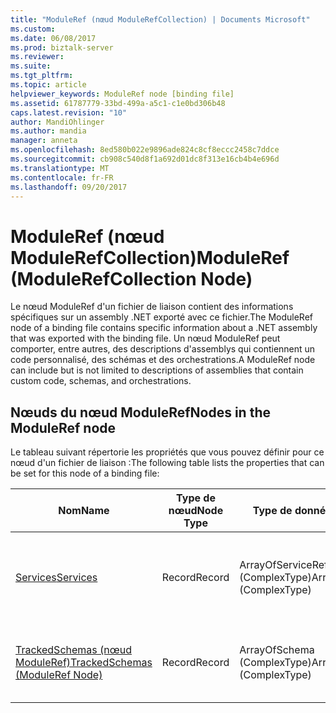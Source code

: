```yaml
---
title: "ModuleRef (nœud ModuleRefCollection) | Documents Microsoft"
ms.custom: 
ms.date: 06/08/2017
ms.prod: biztalk-server
ms.reviewer: 
ms.suite: 
ms.tgt_pltfrm: 
ms.topic: article
helpviewer_keywords: ModuleRef node [binding file]
ms.assetid: 61787779-33bd-499a-a5c1-c1e0bd306b48
caps.latest.revision: "10"
author: MandiOhlinger
ms.author: mandia
manager: anneta
ms.openlocfilehash: 8ed580b022e9896ade824c8cf8eccc2458c7ddce
ms.sourcegitcommit: cb908c540d8f1a692d01dc8f313e16cb4b4e696d
ms.translationtype: MT
ms.contentlocale: fr-FR
ms.lasthandoff: 09/20/2017
---
```

# <a name="moduleref-modulerefcollection-node"></a><span data-ttu-id="f4614-102">ModuleRef (nœud ModuleRefCollection)</span><span class="sxs-lookup"><span data-stu-id="f4614-102">ModuleRef (ModuleRefCollection Node)</span></span>
<span data-ttu-id="f4614-103">Le nœud ModuleRef d'un fichier de liaison contient des informations spécifiques sur un assembly .NET exporté avec ce fichier.</span><span class="sxs-lookup"><span data-stu-id="f4614-103">The ModuleRef node of a binding file contains specific information about a .NET assembly that was exported with the binding file.</span></span> <span data-ttu-id="f4614-104">Un nœud ModuleRef peut comporter, entre autres, des descriptions d'assemblys qui contiennent un code personnalisé, des schémas et des orchestrations.</span><span class="sxs-lookup"><span data-stu-id="f4614-104">A ModuleRef node can include but is not limited to descriptions of assemblies that contain custom code, schemas, and orchestrations.</span></span>  
  
## <a name="nodes-in-the-moduleref-node"></a><span data-ttu-id="f4614-105">Nœuds du nœud ModuleRef</span><span class="sxs-lookup"><span data-stu-id="f4614-105">Nodes in the ModuleRef node</span></span>  
 <span data-ttu-id="f4614-106">Le tableau suivant répertorie les propriétés que vous pouvez définir pour ce nœud d'un fichier de liaison :</span><span class="sxs-lookup"><span data-stu-id="f4614-106">The following table lists the properties that can be set for this node of a binding file:</span></span>  
  
|<span data-ttu-id="f4614-107">**Nom**</span><span class="sxs-lookup"><span data-stu-id="f4614-107">**Name**</span></span>|<span data-ttu-id="f4614-108">**Type de nœud**</span><span class="sxs-lookup"><span data-stu-id="f4614-108">**Node Type**</span></span>|<span data-ttu-id="f4614-109">**Type de données**</span><span class="sxs-lookup"><span data-stu-id="f4614-109">**Data Type**</span></span>|<span data-ttu-id="f4614-110">**Description**</span><span class="sxs-lookup"><span data-stu-id="f4614-110">**Description**</span></span>|<span data-ttu-id="f4614-111">**Restrictions**</span><span class="sxs-lookup"><span data-stu-id="f4614-111">**Restrictions**</span></span>|<span data-ttu-id="f4614-112">**Commentaires**</span><span class="sxs-lookup"><span data-stu-id="f4614-112">**Comments**</span></span>|  
|--------------|-------------------|-------------------|---------------------|----------------------|------------------|  
|[<span data-ttu-id="f4614-113">Services</span><span class="sxs-lookup"><span data-stu-id="f4614-113">Services</span></span>](../core/services-moduleref-node.md)|<span data-ttu-id="f4614-114">Record</span><span class="sxs-lookup"><span data-stu-id="f4614-114">Record</span></span>|<span data-ttu-id="f4614-115">ArrayOfServiceRef (ComplexType)</span><span class="sxs-lookup"><span data-stu-id="f4614-115">ArrayOfServiceRef (ComplexType)</span></span>|<span data-ttu-id="f4614-116">Nœud conteneur pour les services associés à cet assembly .NET.</span><span class="sxs-lookup"><span data-stu-id="f4614-116">Container node for services associated with this .NET assembly.</span></span>|<span data-ttu-id="f4614-117">Facultatif</span><span class="sxs-lookup"><span data-stu-id="f4614-117">Not required</span></span>|<span data-ttu-id="f4614-118">Valeur par défaut : Aucun</span><span class="sxs-lookup"><span data-stu-id="f4614-118">Default value: none</span></span>|  
|[<span data-ttu-id="f4614-119">TrackedSchemas (nœud ModuleRef)</span><span class="sxs-lookup"><span data-stu-id="f4614-119">TrackedSchemas (ModuleRef Node)</span></span>](../core/trackedschemas-moduleref-node.md)|<span data-ttu-id="f4614-120">Record</span><span class="sxs-lookup"><span data-stu-id="f4614-120">Record</span></span>|<span data-ttu-id="f4614-121">ArrayOfSchema (ComplexType)</span><span class="sxs-lookup"><span data-stu-id="f4614-121">ArrayOfSchema (ComplexType)</span></span>|<span data-ttu-id="f4614-122">Nœud conteneur pour les schémas associés à cet assembly .NET.</span><span class="sxs-lookup"><span data-stu-id="f4614-122">Container node for schemas associated with this .NET assembly</span></span>|<span data-ttu-id="f4614-123">Facultatif</span><span class="sxs-lookup"><span data-stu-id="f4614-123">Not required</span></span>|<span data-ttu-id="f4614-124">Valeur par défaut : Aucun</span><span class="sxs-lookup"><span data-stu-id="f4614-124">Default value: none</span></span>|
